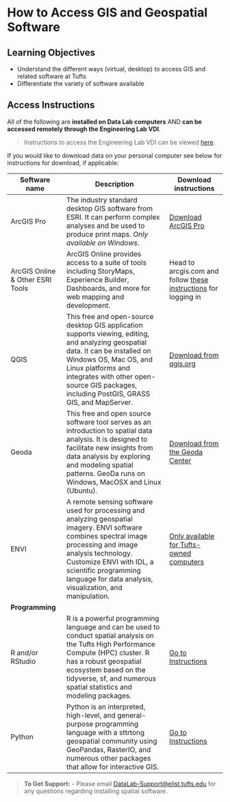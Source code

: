# How to Access GIS and Geospatial Software

## Learning Objectives
* Understand the different ways (virtual, desktop) to access GIS and related software at Tufts
* Differentiate the variety of software available

## Access Instructions
All of the following are **installed on Data Lab computers** AND **can be accessed remotely through the Engineering Lab VDI**. 
> Instructions to access the Engineering Lab VDI can be viewed [here](https://it.tufts.edu/guides/vmware-horizon-tufts-virtual-desktop-vdi).

If you would like to download data on your personal computer see below for instructions for download, if applicable:

| Software name | Description | Download instructions |
| ------------- | ----------- | --------------------- |
| ArcGIS Pro    | The industry standard desktop GIS software from ESRI. It can perform complex analyses and be used to produce print maps. *Only available on Windows*. | [Download ArcGIS Pro](https://sites.tufts.edu/datalab/acquiringsoftware/#InstallingGeospatialSoftware) |
| ArcGIS Online & Other ESRI Tools | ArcGIS Online provides access to a suite of tools including StoryMaps, Experience Builder, Dashboards, and more for web mapping and development. | Head to arcgis.com and follow [these instructions](https://sites.tufts.edu/gis/esri-arcgis-at-tufts/#SignIn) for logging in |
| QGIS | This free and open-source desktop GIS application supports viewing, editing, and analyzing geospatial data. It can be installed on Windows OS, Mac OS, and Linux platforms and integrates with other open-source GIS packages, including PostGIS, GRASS GIS, and MapServer. | [Download from qgis.org](https://www.qgis.org/download/)|
| Geoda | This free and open source software tool serves as an introduction to spatial data analysis. It is designed to facilitate new insights from data analysis by exploring and modeling spatial patterns. GeoDa runs on Windows, MacOSX and Linux (Ubuntu). | [Download from the Geoda Center](https://geodacenter.github.io/)|
| ENVI | A remote sensing software used for processing and analyzing geospatial imagery. ENVI software combines spectral image processing and image analysis technology. Customize ENVI with IDL, a scientific programming language for data analysis, visualization, and manipulation. | [Only available for Tufts-owned computers](https://access.tufts.edu/envi)|
|**Programming** | | |
| R and/or RStudio | R is a powerful programming language and can be used to conduct spatial analysis on the Tufts High Performance Compute (HPC) cluster. R has a robust geospatial ecosystem based on the tidyverse, sf, and numerous spatial statistics and modeling packages. | [Go to Instructions](python/tutorials/0000_Getting_started_with_Python.html)|
| Python | Python is an interpreted, high-level, and general-purpose programming language with a sttrtong geospatial community using GeoPandas, RasterIO, and numerous other packages that allow for interactive GIS. |[Go to Instructions](python/tutorials/0000_Getting_started_with_Python.html) |

>  **To Get Support:** - Please email DataLab-Support@elist.tufts.edu for any questions regarding installing spatial software.
